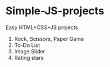 # Simple-JS-projects

Easy HTML+CSS+JS projects

1. Rock, Scissors, Paper Game
2. To-Do List
3. Image Slider
4. Rating stars
